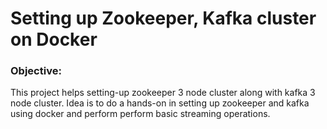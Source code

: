 # Setting up Zookeeper, Kafka cluster on Docker

### Objective: ###
This project helps setting-up zookeeper 3 node cluster along with kafka 3 node cluster. Idea is to do a hands-on in setting up zookeeper and kafka using docker and perform perform basic streaming operations.
